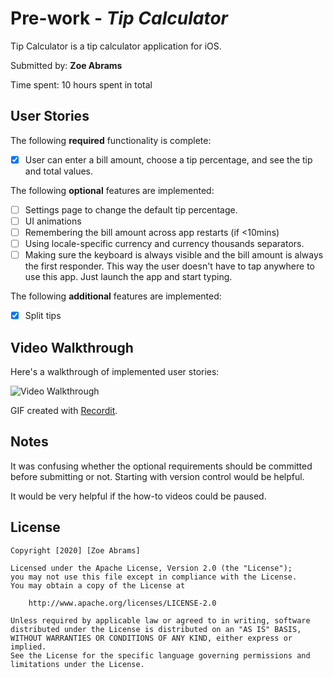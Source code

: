 # Pre-work - *Tip Calculator*

Tip Calculator is a tip calculator application for iOS.

Submitted by: **Zoe Abrams**

Time spent: 10 hours spent in total

## User Stories

The following **required** functionality is complete:

* [x] User can enter a bill amount, choose a tip percentage, and see the tip and total values.

The following **optional** features are implemented:
* [ ] Settings page to change the default tip percentage.
* [ ] UI animations
* [ ] Remembering the bill amount across app restarts (if <10mins)
* [ ] Using locale-specific currency and currency thousands separators.
* [ ] Making sure the keyboard is always visible and the bill amount is always the first responder. This way the user doesn't have to tap anywhere to use this app. Just launch the app and start typing.

The following **additional** features are implemented:

- [x] Split tips

## Video Walkthrough 

Here's a walkthrough of implemented user stories:

<img src='https://imgur.com/a/0lQyPha.gif' title='Video Walkthrough' alt='Video Walkthrough'/>

GIF created with [Recordit](https://recordit.co/).

## Notes

It was confusing whether the optional requirements should be committed before submitting or not. Starting with version control would be helpful.

It would be very helpful if the how-to videos could be paused.

## License

    Copyright [2020] [Zoe Abrams]
    
    Licensed under the Apache License, Version 2.0 (the "License");
    you may not use this file except in compliance with the License.
    You may obtain a copy of the License at
    
        http://www.apache.org/licenses/LICENSE-2.0
    
    Unless required by applicable law or agreed to in writing, software
    distributed under the License is distributed on an "AS IS" BASIS,
    WITHOUT WARRANTIES OR CONDITIONS OF ANY KIND, either express or implied.
    See the License for the specific language governing permissions and
    limitations under the License.
